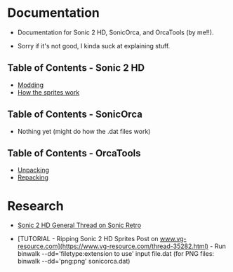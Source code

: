 # Documentation

* Documentation for Sonic 2 HD, SonicOrca, and OrcaTools (by me!!).

* Sorry if it's not good, I kinda suck at explaining stuff.

## Table of Contents - Sonic 2 HD
* [Modding](Documentation/S2HD/Modding.md)
* [How the sprites work](Documentation/S2HD/Sprites.md)

## Table of Contents - SonicOrca
* Nothing yet (might do how the .dat files work)

## Table of Contents - OrcaTools
* [Unpacking](Documentation/OrcaTools/Unpacking.md)
* [Repacking](Documentation/OrcaTools/Repacking.md)

# Research

* [Sonic 2 HD General Thread on Sonic Retro](https://forums.sonicretro.org/index.php?threads/sonic-2-hd-general.33069/)

* [TUTORIAL - Ripping Sonic 2 HD Sprites Post on www.vg-resource.com](https://www.vg-resource.com/thread-35282.html) - Run binwalk --dd='filetype:extension to use' input file.dat (for PNG files: binwalk --dd='png:png' sonicorca.dat)
